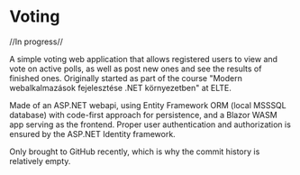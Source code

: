 # Voting

//In progress//

A simple voting web application that allows registered users to view and vote on active polls, as well as post new ones and see the results of finished ones.
Originally started as part of the course "Modern webalkalmazások fejelesztése .NET környezetben" at ELTE.

Made of an ASP.NET webapi, using Entity Framework ORM (local MSSSQL database) with code-first approach for persistence, and a Blazor WASM app serving as the frontend. Proper user authentication and authorization is ensured by the ASP.NET Identity framework.

Only brought to GitHub recently, which is why the commit history is relatively empty.
